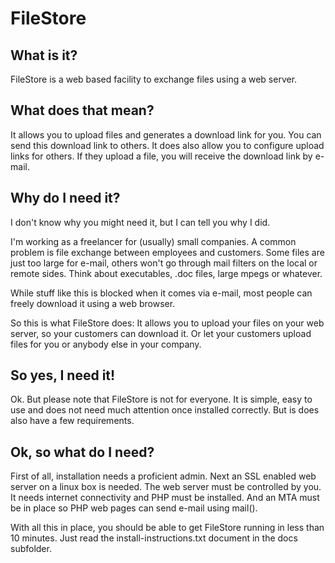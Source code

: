 # FileStore

## What is it?

FileStore is a web based facility to exchange files using a web
server.


## What does that mean?

It allows you to upload files and generates a download link for you.
You can send this download link to others. It does also allow you to
configure upload links for others. If they upload a file, you will
receive the download link by e-mail.


## Why do I need it?

I don't know why you might need it, but I can tell you why I did.

I'm working as a freelancer for (usually) small companies. A common
problem is file exchange between employees and customers. Some files
are just too large for e-mail, others won't go through mail filters on
the local or remote sides. Think about executables, .doc files, large
mpegs or whatever.

While stuff like this is blocked when it comes via e-mail, most people
can freely download it using a web browser.

So this is what FileStore does: It allows you to upload your files on
your web server, so your customers can download it. Or let your
customers upload files for you or anybody else in your company.


## So yes, I need it!

Ok. But please note that FileStore is not for everyone. It is simple,
easy to use and does not need much attention once installed correctly.
But is does also have a few requirements.


## Ok, so what do I need?

First of all, installation needs a proficient admin. Next an SSL
enabled web server on a linux box is needed. The web server must be
controlled by you. It needs internet connectivity and PHP must be
installed. And an MTA must be in place so PHP web pages can send
e-mail using mail().

With all this in place, you should be able to get FileStore running in
less than 10 minutes. Just read the install-instructions.txt document
in the docs subfolder.

